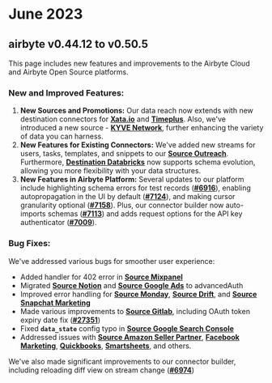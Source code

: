 # June 2023
## airbyte v0.44.12 to v0.50.5

This page includes new features and improvements to the Airbyte Cloud and Airbyte Open Source platforms.

### **New and Improved Features:**

1. **New Sources and Promotions:** Our data reach now extends with new destination connectors for **[Xata.io](https://github.com/airbytehq/airbyte/pull/24192)** and **[Timeplus](https://github.com/airbytehq/airbyte/pull/21226)**. Also, we've introduced a new source - **[KYVE Network](https://github.com/airbytehq/airbyte/pull/27373)**, further enhancing the variety of data you can harness.
2. **New Features for Existing Connectors:** We've added new streams for users, tasks, templates, and snippets to our **[Source Outreach](https://github.com/airbytehq/airbyte/pull/27343)**. Furthermore, **[Destination Databricks](https://github.com/airbytehq/airbyte/pull/26942)** now supports schema evolution, allowing you more flexibility with your data structures.
3. **New Features in Airbyte Platform:** Several updates to our platform include highlighting schema errors for test records (**[#6916](https://github.com/airbytehq/airbyte/pull/6916)**), enabling autopropagation in the UI by default (**[#7124](https://github.com/airbytehq/airbyte/pull/7124)**), and making cursor granularity optional (**[#7158](https://github.com/airbytehq/airbyte/pull/7158)**). Plus, our connector builder now auto-imports schemas (**[#7113](https://github.com/airbytehq/airbyte/pull/7113)**) and adds request options for the API key authenticator (**[#7009](https://github.com/airbytehq/airbyte/pull/7009)**).

### **Bug Fixes:**

We've addressed various bugs for smoother user experience:

- Added handler for 402 error in **[Source Mixpanel](https://github.com/airbytehq/airbyte/pull/27252)**
- Migrated **[Source Notion](https://github.com/airbytehq/airbyte/pull/26535)** and **[Source Google Ads](https://github.com/airbytehq/airbyte/pull/26905)** to advancedAuth
- Improved error handling for **[Source Monday](https://github.com/airbytehq/airbyte/pull/27244)**, **[Source Drift](https://github.com/airbytehq/airbyte/pull/27202)**, and **[Source Snapchat Marketing](https://github.com/airbytehq/airbyte/pull/26358)**
- Made various improvements to **[Source Gitlab](https://github.com/airbytehq/airbyte/pull/27346)**, including OAuth token expiry date fix (**[#27351](https://github.com/airbytehq/airbyte/pull/27351)**)
- Fixed **`data_state`** config typo in **[Source Google Search Console](https://github.com/airbytehq/airbyte/pull/27307)**
- Addressed issues with **[Source Amazon Seller Partner](https://github.com/airbytehq/airbyte/pull/27110)**, **[Facebook Marketing](https://github.com/airbytehq/airbyte/pull/27201)**, **[Quickbooks](https://github.com/airbytehq/airbyte/pull/27148)**, **[Smartsheets](https://github.com/airbytehq/airbyte/pull/27096)**, and others.

We've also made significant improvements to our connector builder, including reloading diff view on stream change (**[#6974](https://github.com/airbytehq/airbyte/pull/6974)**)